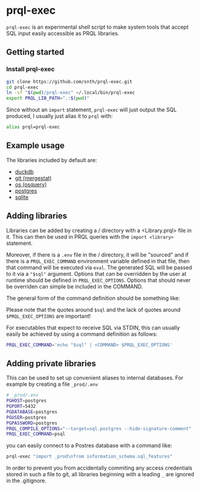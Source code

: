 # prql-exec

`prql-exec` is an experimental shell script to make
system tools that accept SQL input easily accessible
as PRQL libraries.

## Getting started

### Install prql-exec

```sh
git clone https://github.com/snth/prql-exec.git
cd prql-exec
ln -sf "$(pwd)/prql-exec" ~/.local/bin/prql-exec
export PRQL_LIB_PATH=".:$(pwd)"
```

Since without an `import` statement, `prql-exec` will just
output the SQL produced, I usually just alias it to `prql`
with:

```sh
alias prql=prql-exec
```

## Example usage

The libraries included by default are:

- [duckdb](duckdb/README.md)
- [git (mergestat)](git/README.md)
- [os (osquery)](os/README.md)
- [postgres](postgres/README.md)
- [sqlite](sqlite/README.md)

## Adding libraries

Libraries can be added by creating a <library>/ directory
with a <Library.prql> file in it. This can then be used
in PRQL queries with the `import <library>` statement.

Moreover, if there is a `.env` file in the <library>/
directory, it will be "sourced" and if there is a
`PRQL_EXEC_COMMAND` environment variable defined in that
file, then that command will be executed via `eval`.
The generated SQL will be passed to it via a `"$sql"`
argument. Options that can be overridden by the user
at runtime should be defined in `PRQL_EXEC_OPTIONS`.
Options that should never be overriden can simple
be included in the COMMAND.

The general form of the command definition 
should be something like:

Please note that the quotes around `$sql` and the lack
of quotes around `$PRQL_EXEC_OPTIONS` are important!

For executables that expect to receive SQL via STDIN,
this can usually easily be achieved by using a command
definition as follows:

```sh
PRQL_EXEC_COMMAND='echo "$sql" | <COMMAND> $PRQL_EXEC_OPTIONS'
```

## Adding private libraries

This can be used to set up convenient aliases to internal
databases. For example by creating a file `_prod/.env`

```sh
# _prod/.env
PGHOST=postgres
PGPORT=5432
PGDATABASE=postgres
PGUSER=postgres
PGPASSWORD=postgres
PRQL_COMPILE_OPTIONS="--target=sql.postgres --hide-signature-comment"
PRQL_EXEC_COMMAND=psql
```

you can easily connect to a Postres database with a command like:
```sh
prql-exec "import _prod\nfrom information_schema.sql_features"
```

In order to prevent you from accidentally commiting any access
credentials stored in such a file to git, all libraries beginning
with a leading `_` are ignored in the .gitignore.
